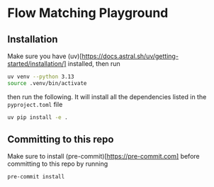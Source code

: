 # Flow Matching Playground

## Installation 

Make sure you have (uv)[https://docs.astral.sh/uv/getting-started/installation/] installed, then run

```bash
uv venv --python 3.13
source .venv/bin/activate
```

then run the following. It will install all the dependencies listed in the `pyproject.toml` file

```bash
uv pip install -e .
```

## Committing to this repo
Make sure to install (pre-commit)[https://pre-commit.com] before committing to this repo by running

```bash
pre-commit install
```